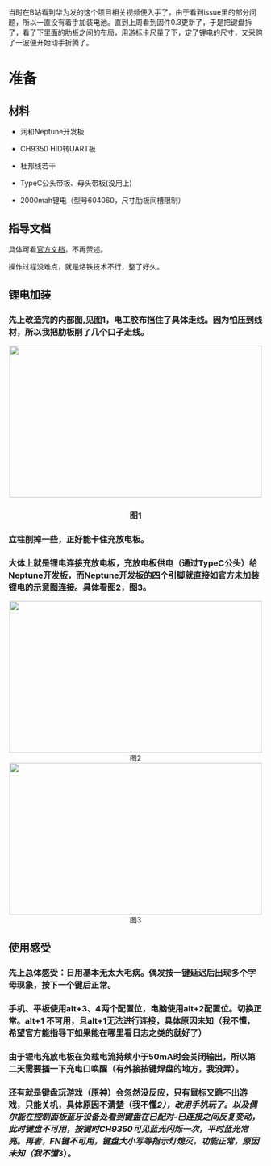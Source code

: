 ## 

当时在B站看到华为发的这个项目相关视频便入手了，由于看到issue里的部分问题，所以一直没有着手加装电池。直到上周看到固件0.3更新了，于是把键盘拆了，看了下里面的肋板之间的布局，用游标卡尺量了下，定了锂电的尺寸，又采购了一波便开始动手折腾了。

# **准备**

## **材料**

- 润和Neptune开发板

* CH9350 HID转UART板

+ 杜邦线若干

* TypeC公头带板、母头带板(没用上)

- 2000mah锂电（型号604060，尺寸肋板间槽限制）

## **指导文档**

具体可看[官方文档](https://gitee.com/openharmony-sig/vendor_oh_fun/blob/master/hihope_neptune-oh_hid/02_%E6%93%8D%E4%BD%9C%E6%8C%87%E5%AF%BC%E6%96%87%E6%A1%A3/02_%E6%93%8D%E4%BD%9C%E6%8C%87%E5%AF%BC%E6%96%87%E6%A1%A3_%E9%80%82%E9%85%8D%E8%BD%AF%E4%BB%B6V0.3%E7%89%88%E6%9C%AC.md)，不再赘述。


操作过程没难点，就是烙铁技术不行，整了好久。


## **锂电加装**

###     先上改造完的内部图,见图1，电工胶布挡住了具体走线。因为怕压到线材，所以我把肋板削了几个口子走线。

<div align="center"><img src="https://s3.bmp.ovh/imgs/2021/08/827ef534359d75e9.jpg" width = 500 height = 300 />

<h3 style="text-align:center">图1</h3>

</div>

### 立柱削掉一些，正好能卡住充放电板。


### 大体上就是锂电连接充放电板，充放电板供电（通过TypeC公头）给Neptune开发板，而Neptune开发板的四个引脚就直接如官方未加装锂电的示意图连接。具体看图2，图3。


<div align="center"><img src="https://gitee.com/openharmony-sig/vendor_oh_fun/raw/master/hihope_neptune-oh_hid/02_%E6%93%8D%E4%BD%9C%E6%8C%87%E5%AF%BC%E6%96%87%E6%A1%A3/meta/wps40.jpg" width = 500 height = 300 />
</div>


<center>图2</center>


<div align="center"><img src="https://gitee.com/openharmony-sig/vendor_oh_fun/raw/master/hihope_neptune-oh_hid/02_%E6%93%8D%E4%BD%9C%E6%8C%87%E5%AF%BC%E6%96%87%E6%A1%A3/meta/wps6.jpg" width = 500 height = 300 />
</div>


<center>图3</center>


## **使用感受**
### 先上总体感受：日用基本无太大毛病。偶发按一键延迟后出现多个字母现象，按下一个键后正常。
### 手机、平板使用alt+3、4两个配置位，电脑使用alt+2配置位。切换正常。alt+1 不可用，且alt+1无法进行连接，具体原因未知（我不懂，希望官方能指导下如果能在哪里看日志之类的就好了）
### 由于锂电充放电板在负载电流持续小于50mA时会关闭输出，所以第二天需要插一下充电口唤醒（有外接按键焊盘的地方，我没弄）。
### 还有就是键盘玩游戏（原神）会忽然没反应，只有鼠标又跳不出游戏，只能关机，具体原因不清楚（我不懂*2），改用手机玩了。以及偶尔能在控制面板蓝牙设备处看到键盘在已配对-已连接之间反复变动，此时键盘不可用，按键时CH9350可见蓝光闪烁一次，平时蓝光常亮。再者，FN键不可用，键盘大小写等指示灯熄灭，功能正常，原因未知（我不懂*3）。